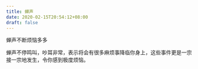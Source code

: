 ```yaml
---
title: 蝉声
date: 2020-02-15T20:54:12+08:00
draft: false
---
```


蝉声不断烦恼多多


蝉声不停鸣叫，吵耳非常，表示将会有很多麻烦事降临你身上，这些事件更是一宗接一宗地发生，令你感到极度烦恼。
